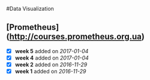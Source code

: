 #Data Visualization

## [Prometheus] (http://courses.prometheus.org.ua)
- [x] <b>week 5</b> added on <i>2017-01-04</i>  
- [x] <b>week 4</b> added on <i>2017-01-04</i>  
- [x] <b>week 2</b> added on <i>2016-11-29</i>  
- [x] <b>week 1</b> added on <i>2016-11-29</i>
